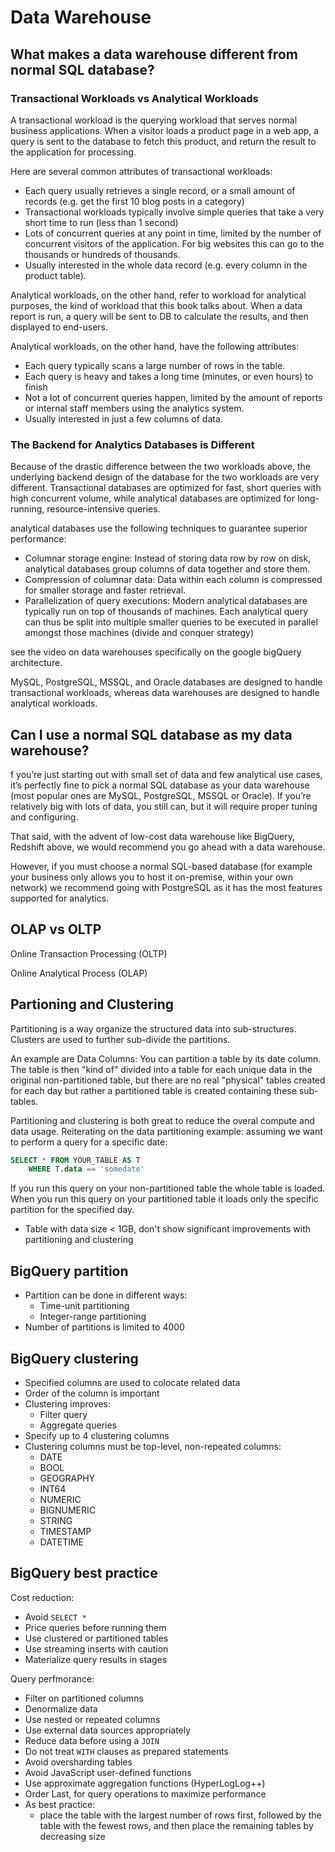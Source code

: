 # Data Warehouse

## What makes a data warehouse different from normal SQL database?

### Transactional Workloads vs Analytical Workloads

A transactional workload is the querying workload that serves normal business applications. When a visitor loads a product page in a web app, a query is sent to the database to fetch this product, and return the result to the application for processing.

Here are several common attributes of transactional workloads:


- Each query usually retrieves a single record, or a small amount of records (e.g. get the first 10 blog posts in a category)
- Transactional workloads typically involve simple queries that take a very short time to run (less than 1 second)
- Lots of concurrent queries at any point in time, limited by the number of concurrent visitors of the application. For big websites this can go to the thousands or hundreds of thousands.
- Usually interested in the whole data record (e.g. every column in the product table).

Analytical workloads, on the other hand, refer to workload for analytical purposes, the kind of workload that this book talks about. When a data report is run, a query will be sent to DB to calculate the results, and then displayed to end-users.

Analytical workloads, on the other hand, have the following attributes:

- Each query typically scans a large number of rows in the table.
- Each query is heavy and takes a long time (minutes, or even hours) to finish
- Not a lot of concurrent queries happen, limited by the amount of reports or internal staff members using the analytics system.
- Usually interested in just a few columns of data.


### The Backend for Analytics Databases is Different

Because of the drastic difference between the two workloads above, the underlying backend design of the database for the two workloads are very different. Transactional databases are optimized for fast, short queries with high concurrent volume, while analytical databases are optimized for long-running, resource-intensive queries.

analytical databases use the following techniques to guarantee superior performance:

- Columnar storage engine: Instead of storing data row by row on disk, analytical databases group columns of data together and store them.
- Compression of columnar data: Data within each column is compressed for smaller storage and faster retrieval.
- Parallelization of query executions: Modern analytical databases are typically run on top of thousands of machines. Each analytical query can thus be split into multiple smaller queries to be executed in parallel amongst those machines (divide and conquer strategy)

see the video on data warehouses specifically on the google bigQuery architecture.

MySQL, PostgreSQL, MSSQL, and Oracle databases are designed to handle transactional workloads, whereas data warehouses are designed to handle analytical workloads.


## Can I use a normal SQL database as my data warehouse?

f you’re just starting out with small set of data and few analytical use cases, it’s perfectly fine to pick a normal SQL database as your data warehouse (most popular ones are MySQL, PostgreSQL, MSSQL or Oracle). If you’re relatively big with lots of data, you still can, but it will require proper tuning and configuring.

That said, with the advent of low-cost data warehouse like BigQuery, Redshift above, we would recommend you go ahead with a data warehouse.

However, if you must choose a normal SQL-based database (for example your business only allows you to host it on-premise, within your own network) we recommend going with PostgreSQL as it has the most features supported for analytics. 

## OLAP vs OLTP

Online Transaction Processing (OLTP)

Online Analytical Process (OLAP)

## Partioning and Clustering

Partitioning is a way organize the structured data into sub-structures.
Clusters are used to further sub-divide the partitions.

An example are Data Columns: You can partition a table by its date column. The table is then "kind of" divided into a table for each unique data in the original non-partitioned table, but there are no real "physical" tables created for each day but rather a partitioned table is created containing these sub-tables.

Partitioning and clustering is both great to reduce the overal compute and data usage. Reiterating on the data partitioning example: assuming we want to perform a query for a specific date:

```sql
SELECT * FROM YOUR_TABLE AS T
    WHERE T.data == 'somedate'
```

If you run this query on your non-partitioned table the whole table is loaded. 
When you run this query on your partitioned table it loads only the specific partition for the specified day.


- Table with data size < 1GB, don't show significant improvements with partitioning and clustering

## BigQuery partition

- Partition can be done in different ways:
    - Time-unit partitioning 
    - Integer-range partitioning
- Number of partitions is limited to 4000 

## BigQuery clustering

- Specified columns are used to colocate related data
- Order of the column is important
- Clustering improves:
    - Filter query
    - Aggregate queries
- Specify up to 4 clustering columns
- Clustering columns must be top-level, non-repeated columns:
    - DATE
    - BOOL
    - GEOGRAPHY
    - INT64
    - NUMERIC
    - BIGNUMERIC
    - STRING
    - TIMESTAMP
    - DATETIME

## BigQuery best practice

Cost reduction:
- Avoid `SELECT *`
- Price queries before running them
- Use clustered or partitioned tables
- Use streaming inserts with caution
- Materialize query results in stages

Query perfmorance:
- Filter on partitioned columns
- Denormalize data
- Use nested or repeated columns
- Use external data sources appropriately
- Reduce data before using a `JOIN`
- Do not treat `WITH` clauses as prepared statements
- Avoid oversharding tables
- Avoid JavaScript user-defined functions
- Use approximate aggregation functions (HyperLogLog++)
- Order Last, for query operations to maximize performance
- As best practice:
    - place the table with the largest number of rows first, followed by the table with the fewest rows, and then place the remaining tables by decreasing size